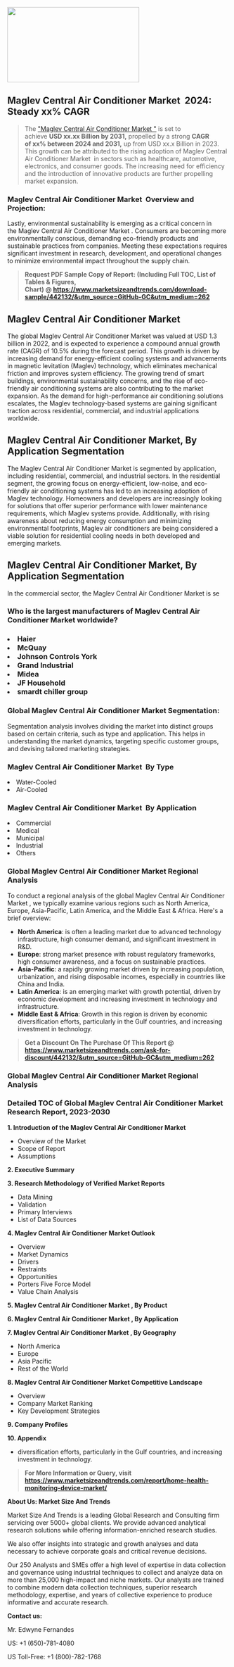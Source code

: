 <p><img class="alignnone size-medium wp-image-20088" src="https://ffe5etoiles.com/wp-content/uploads/2024/12/MST1-300x171.png" alt="" width="300" height="171" /></p><h2 id="ember46" class="ember-view reader-text-block__heading-2">Maglev Central Air Conditioner Market &nbsp;2024: Steady&nbsp;xx% CAGR</h2><blockquote id="ember47" class="ember-view reader-text-block__blockquote">The&nbsp;<a class="app-aware-link " href="https://www.marketsizeandtrends.com/download-sample/442132/&utm_source=GitHub-GC&utm_medium=262" target="_blank" data-test-app-aware-link="">"Maglev Central Air Conditioner Market "</a>&nbsp;is set to achieve&nbsp;<strong>USD&nbsp;xx.xx&nbsp;Billion by 2031,</strong>&nbsp;propelled by a strong&nbsp;<strong>CAGR of&nbsp;xx% between 2024 and 2031,</strong>&nbsp;up from USD xx.x Billion in 2023. This growth can be attributed to the rising adoption of&nbsp;Maglev Central Air Conditioner Market &nbsp;in sectors such as healthcare, automotive, electronics, and consumer goods. The increasing need for efficiency and the introduction of innovative products are further propelling market expansion.</blockquote><h3 id="ember48" class="ember-view reader-text-block__heading-3">Maglev Central Air Conditioner Market &nbsp;Overview and Projection:</h3><p id="ember49" class="ember-view reader-text-block__paragraph">Lastly, environmental sustainability is emerging as a critical concern in the&nbsp;Maglev Central Air Conditioner Market . Consumers are becoming more environmentally conscious, demanding eco-friendly products and sustainable practices from companies. Meeting these expectations requires significant investment in research, development, and operational changes to minimize environmental impact throughout the supply chain.</p><blockquote id="ember50" class="ember-view reader-text-block__blockquote"><strong>Request PDF Sample Copy of Report: (Including Full TOC, List of Tables &amp; Figures, Chart)&nbsp;@&nbsp;<strong><a href="https://www.marketsizeandtrends.com/download-sample/442132/&utm_source=GitHub-GC&utm_medium=262" target="_blank">https://www.marketsizeandtrends.com/download-sample/442132/&utm_source=GitHub-GC&utm_medium=262</a></strong></strong></blockquote><h3 class=""> <h2>Maglev Central Air Conditioner Market</h2><p>The global Maglev Central Air Conditioner Market was valued at USD 1.3 billion in 2022, and is expected to experience a compound annual growth rate (CAGR) of 10.5% during the forecast period. This growth is driven by increasing demand for energy-efficient cooling systems and advancements in magnetic levitation (Maglev) technology, which eliminates mechanical friction and improves system efficiency. The growing trend of smart buildings, environmental sustainability concerns, and the rise of eco-friendly air conditioning systems are also contributing to the market expansion. As the demand for high-performance air conditioning solutions escalates, the Maglev technology-based systems are gaining significant traction across residential, commercial, and industrial applications worldwide.</p><h2>Maglev Central Air Conditioner Market, By Application Segmentation</h2><p>The Maglev Central Air Conditioner Market is segmented by application, including residential, commercial, and industrial sectors. In the residential segment, the growing focus on energy-efficient, low-noise, and eco-friendly air conditioning systems has led to an increasing adoption of Maglev technology. Homeowners and developers are increasingly looking for solutions that offer superior performance with lower maintenance requirements, which Maglev systems provide. Additionally, with rising awareness about reducing energy consumption and minimizing environmental footprints, Maglev air conditioners are being considered a viable solution for residential cooling needs in both developed and emerging markets.</p><h2>Maglev Central Air Conditioner Market, By Application Segmentation</h2><p>In the commercial sector, the Maglev Central Air Conditioner Market is se</h3><h3 id="" class="">Who is the largest manufacturers of&nbsp;Maglev Central Air Conditioner Market worldwide?</h3><h3 class=""></Li><Li>Haier</Li><Li> McQuay</Li><Li> Johnson Controls York</Li><Li> Grand Industrial</Li><Li> Midea</Li><Li> JF Household</Li><Li> smardt chiller group</h3><h3 id="ember53" class="ember-view reader-text-block__heading-3">Global&nbsp;Maglev Central Air Conditioner Market Segmentation:</h3><p id="ember54" class="ember-view reader-text-block__paragraph">Segmentation analysis involves dividing the market into distinct groups based on certain criteria, such as type and application. This helps in understanding the market dynamics, targeting specific customer groups, and devising tailored marketing strategies.</p><h3 id="" class="">Maglev Central Air Conditioner Market &nbsp;By Type</h3><p></Li><Li>Water-Cooled</Li><Li> Air-Cooled</p><h3 id="" class="">Maglev Central Air Conditioner Market &nbsp;By Application</h3><p class=""></Li><Li>Commercial</Li><Li> Medical</Li><Li> Municipal</Li><Li> Industrial</Li><Li> Others</p><h3 id="ember62" class="ember-view reader-text-block__heading-3">Global Maglev Central Air Conditioner Market Regional Analysis</h3><p id="ember63" class="ember-view reader-text-block__paragraph">To conduct a regional analysis of the global Maglev Central Air Conditioner Market , we typically examine various regions such as North America, Europe, Asia-Pacific, Latin America, and the Middle East &amp; Africa. Here's a brief overview:</p><ul><li><strong>North America</strong>: is often a leading market due to advanced technology infrastructure, high consumer demand, and significant investment in R&amp;D.</li><li><strong>Europe</strong>: strong market presence with robust regulatory frameworks, high consumer awareness, and a focus on sustainable practices.</li><li><strong>Asia-Pacific</strong>: a rapidly growing market driven by increasing population, urbanization, and rising disposable incomes, especially in countries like China and India.</li><li><strong>Latin America</strong>: is an emerging market with growth potential, driven by economic development and increasing investment in technology and infrastructure.</li><li><strong>Middle East &amp; Africa</strong>: Growth in this region is driven by economic diversification efforts, particularly in the Gulf countries, and increasing investment in technology.</li></ul><blockquote id="ember61" class="ember-view reader-text-block__blockquote"><strong>Get a Discount On The Purchase Of This Report @ <strong><a href="https://html-cleaner.com/" target="">https://www.marketsizeandtrends.com/ask-for-discount/442132/&utm_source=GitHub-GC&utm_medium=262</a></strong></strong></blockquote><h3 id="ember62" class="ember-view reader-text-block__heading-3">Global Maglev Central Air Conditioner Market Regional Analysis</h3><h3 id="" class="">Detailed TOC of Global Maglev Central Air Conditioner Market Research Report, 2023-2030</h3><p id="" class=""><strong>1. Introduction of the Maglev Central Air Conditioner Market </strong></p><ul><li>Overview of the Market</li><li>Scope of Report</li><li>Assumptions</li></ul><p id="" class=""><strong>2. Executive Summary</strong></p><p id="" class=""><strong>3. Research Methodology of Verified Market Reports</strong></p><ul><li>Data Mining</li><li>Validation</li><li>Primary Interviews</li><li>List of Data Sources</li></ul><p id="" class=""><strong>4. Maglev Central Air Conditioner Market Outlook</strong></p><ul><li>Overview</li><li>Market Dynamics</li><li>Drivers</li><li>Restraints</li><li>Opportunities</li><li>Porters Five Force Model</li><li>Value Chain Analysis</li></ul><p id="" class=""><strong>5. Maglev Central Air Conditioner Market , By Product</strong></p><p id="" class=""><strong>6. Maglev Central Air Conditioner Market , By Application</strong></p><p id="" class=""><strong>7. Maglev Central Air Conditioner Market , By Geography</strong></p><ul><li>North America</li><li>Europe</li><li>Asia Pacific</li><li>Rest of the World</li></ul><p id="" class=""><strong>8. Maglev Central Air Conditioner Market Competitive Landscape</strong></p><ul><li>Overview</li><li>Company Market Ranking</li><li>Key Development Strategies</li></ul><p id="" class=""><strong>9. Company Profiles</strong></p><p id="" class=""><strong>10. Appendix</strong></p><ul><li>diversification efforts, particularly in the Gulf countries, and increasing investment in technology.</li></ul><blockquote id="ember65" class="ember-view reader-text-block__blockquote"><strong>For More Information or Query, visit <strong><strong><a href="https://html-cleaner.com/" target="">https://www.marketsizeandtrends.com/report/home-health-monitoring-device-market/</a></strong></strong></strong></blockquote><p id="" class=""><strong>About Us: Market Size And Trends</strong></p><p id="" class="">Market Size And Trends is a leading Global Research and Consulting firm servicing over 5000+ global clients. We provide advanced analytical research solutions while offering information-enriched research studies.</p><p id="" class="">We also offer insights into strategic and growth analyses and data necessary to achieve corporate goals and critical revenue decisions.</p><p id="" class="">Our 250 Analysts and SMEs offer a high level of expertise in data collection and governance using industrial techniques to collect and analyze data on more than 25,000 high-impact and niche markets. Our analysts are trained to combine modern data collection techniques, superior research methodology, expertise, and years of collective experience to produce informative and accurate research.</p><p id="" class=""><strong>Contact us:</strong></p><p id="" class="">Mr. Edwyne Fernandes</p><p id="" class="">US: +1 (650)-781-4080</p><p id="" class="">US Toll-Free: +1 (800)-782-1768</p>
